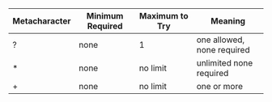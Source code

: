 Metacharacter | Minimum Required | Maximum to Try | Meaning
--- | --- | --- | ---
? | none | 1 |one allowed, none required
\* | none | no limit | unlimited none required
\+ | none | no limit | one or more